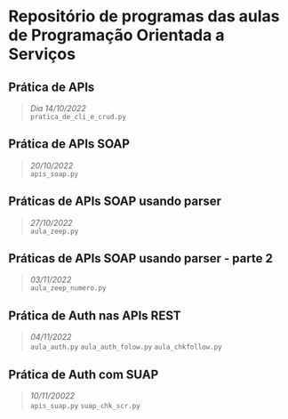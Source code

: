# Repositório de programas das aulas de Programação Orientada a Serviços 
## Prática de APIs
> *Dia 14/10/2022*    
`pratica_de_cli_e_crud.py` 
## Prática de APIs SOAP 
> *20/10/2022*    
`apis_soap.py` 
## Práticas de APIs SOAP usando parser 
> *27/10/2022*    
`aula_zeep.py` 
## Práticas de APIs SOAP usando parser - parte 2 
> *03/11/2022*    
`aula_zeep_numero.py`
## Prática de Auth nas APIs REST 
> *04/11/2022*    
`aula_auth.py` 
`aula_auth_folow.py` 
`aula_chkfollow.py` 
## Prática de Auth com SUAP
> *10/11/20022*    
`apis_suap.py` 
`suap_chk_scr.py` 